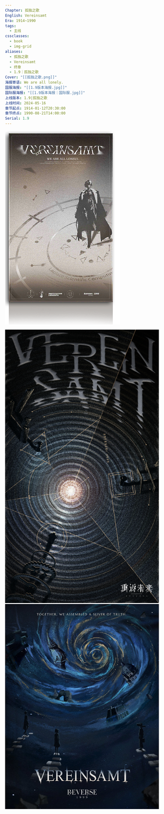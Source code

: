 ```yaml
---
Chapter: 孤独之歌
English: Vereinsamt
Era: 1914~1990
tags:
  - 主线
cssclasses:
  - book
  - img-grid
aliases:
  - 孤独之歌
  - Vereinsamt
  - 终章
  - 1.9｜孤独之歌
Cover: "[[孤独之歌.png]]"
海报寄语: We are all lonely.
国服海报: "[[1.9版本海报.jpg]]"
国际服海报: "[[1.9版本海报｜国际服.jpg]]"
上线版本: 1.9|孤独之歌
上线时间: 2024-05-16
章节起点: 1914-01-12T20:30:00
章节终点: 1990-08-21T14:00:00
Serial: 1.9
---
```

![cover](assets/孤独之歌｜Vereinsamt.assets/孤独之歌.png)

![](assets/孤独之歌｜Vereinsamt.assets/1.9版本海报.jpg)![](assets/孤独之歌｜Vereinsamt.assets/1.9版本海报｜国际服.jpg)